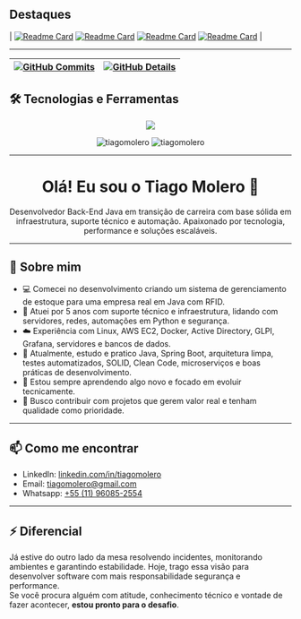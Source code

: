 
## Destaques

| [![Readme Card](https://github-readme-stats.vercel.app/api/pin/?username=tiagomolero&repo=apirest-produtos)](https://github.com/tiagomolero/apirest-produtos)
[![Readme Card](https://github-readme-stats.vercel.app/api/pin/?username=tiagomolero&repo=html-api-tempo)](https://github.com/tiagomolero/html-api-tempo)
[![Readme Card](https://github-readme-stats.vercel.app/api/pin/?username=tiagomolero&repo=tarefas-ebac-Tiago-Molero)](https://github.com/tiagomolero/tarefas-ebac-Tiago-Molero)
[![Readme Card](https://github-readme-stats.vercel.app/api/pin/?username=tiagomolero&repo=spring-ai-angular)](https://github.com/tiagomolero/spring-ai-angular) |

---

 | [![GitHub Commits](http://github-profile-summary-cards.vercel.app/api/cards/productive-time?username=tiagomolero&theme=dracula&utcOffset=-3)](https://github.com/vn7n24fzkq/github-profile-summary-cards) | [![GitHub Details](http://github-profile-summary-cards.vercel.app/api/cards/profile-details?username=tiagomolero&theme=dracula)](https://github.com/vn7n24fzkq/github-profile-summary-cards) |  
 | ----------- | ----------- |

<!-- ![Contribuições 3D](./profile-3d-contrib/profile-night-rainbow.svg) -->

## 🛠️ Tecnologias e Ferramentas

 <p align="center">
  <a href="https://skillicons.dev">
    <img src="https://skillicons.dev/icons?i=java,spring,linux,python,docker,git,github,mysql,postgres,aws,azure,vscode,idea,grafana" />
  </a>
</p>

<p align="center">
<img src="https://github-readme-stats.vercel.app/api?username=tiagomolero&show_icons=true" alt="tiagomolero" />	
<img src="https://github-readme-stats.vercel.app/api/top-langs/?username=tiagomolero&layout=compact&hide=html" alt="tiagomolero" />
</p>

---

<h1 align="center">Olá! Eu sou o Tiago Molero 👋</h1>

<p align="center">
  Desenvolvedor Back-End Java em transição de carreira com base sólida em infraestrutura, suporte técnico e automação. Apaixonado por tecnologia, performance e soluções escaláveis.
</p>

---

## 🚀 Sobre mim

- 💻 Comecei no desenvolvimento criando um sistema de gerenciamento de estoque para uma empresa real em Java com RFID.
- 🔧 Atuei por 5 anos com suporte técnico e infraestrutura, lidando com servidores, redes, automações em Python e segurança.
- ☁️ Experiência com Linux, AWS EC2, Docker, Active Directory, GLPI, Grafana, servidores e bancos de dados.
- 🌱 Atualmente, estudo e pratico Java, Spring Boot, arquitetura limpa, testes automatizados, SOLID, Clean Code, microserviços e boas práticas de desenvolvimento.
- 🧠 Estou sempre aprendendo algo novo e focado em evoluir tecnicamente.
- 🤝 Busco contribuir com projetos que gerem valor real e tenham qualidade como prioridade.

---

## 📫 Como me encontrar

- LinkedIn: [linkedin.com/in/tiagomolero](https://linkedin.com/in/tiagomolero)
- Email: tiagomolero@gmail.com
- Whatsapp: [+55 (11) 96085-2554](https://wa.me/5511960852554)

---

## ⚡ Diferencial

Já estive do outro lado da mesa resolvendo incidentes, monitorando ambientes e garantindo estabilidade. Hoje, trago essa visão para desenvolver software com mais responsabilidade segurança e performance.  
Se você procura alguém com atitude, conhecimento técnico e vontade de fazer acontecer, **estou pronto para o desafio**.